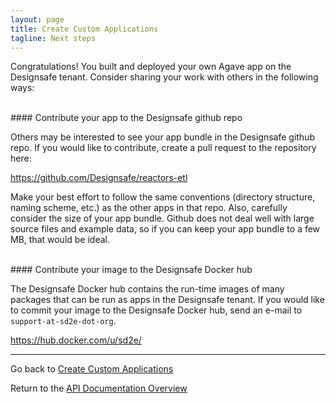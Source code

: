 ```yaml
---
layout: page
title: Create Custom Applications
tagline: Next steps
---
```


Congratulations! You built and deployed your own Agave app on the Designsafe tenant.
Consider sharing your work with others in the following ways:

<br>
#### Contribute your app to the Designsafe github repo

Others may be interested to see your app bundle in the Designsafe github repo. If you 
would like to contribute, create a pull request to the repository here:

<https://github.com/Designsafe/reactors-etl>

Make your best effort to follow the same conventions (directory structure, naming
scheme, etc.) as the other apps in that repo. Also, carefully consider the size
of your app bundle. Github does not deal well with large source files and example
data, so if you can keep your app bundle to a few MB, that would be ideal.


<br> 
#### Contribute your image to the Designsafe Docker hub

The Designsafe Docker hub contains the run-time images of many packages that can be 
run as apps in the Designsafe tenant. If you would like to commit your image to
the Designsafe Docker hub, send an e-mail to `support-at-sd2e-dot-org`.

<https://hub.docker.com/u/sd2e/>

---
Go back to [Create Custom Applications](create_app.md)

Return to the [API Documentation Overview](../index.md)
